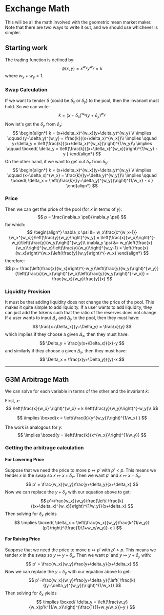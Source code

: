 # Exchange Math

This will be all the math involved with the geometric mean market maker. 
Note that there are two ways to write it out, and we should use whichever is simpler.

## Starting work

The trading function is defined by:
$$
\psi(x,y) = x^{w_x} y^{w_y} = k
$$
where $w_x+w_y = 1$.

### Swap Calculation

If we want to tender $\delta$ (could be $\delta_x$ or $\delta_y$) to the pool, then the invariant must hold.
So we can write:
$$
k = (x+\delta_x)^{w_x}(y+\delta_y)^{w_y}
$$
Now let's get the $\delta_y$ from $\delta_x$:
$$
\begin{align*}
k = (x+\delta_x)^{w_x}(y+\delta_y)^{w_y} \\
\implies \qquad (y+\delta_y)^{w_y} = \frac{k}{(x+\delta_x)^{w_x}}\\
\implies \qquad y+\delta_y = \left(\frac{k}{(x+\delta_x)^{w_x}}\right)^{1/w_y}\\
\implies \qquad \boxed{ \delta_y = \left(\frac{k}{(x+\delta_x)^{w_x}}\right)^{1/w_y} - y }
\end{align*}
$$
On the other hand, if we want to get out $\delta_x$ from $\delta_y$:
$$
\begin{align*}
k = (x+\delta_x)^{w_x}(y+\delta_y)^{w_y} \\
\implies \qquad (x+\delta_x)^{w_x} = \frac{k}{(y+\delta_y)^{w_y}}\\
\implies \qquad \boxed{ \delta_x = \left(\frac{k}{(y+\delta_y)^{w_y}}\right)^{1/w_x} - x }
\end{align*}
$$

### Price
Then we can get the price of the pool (for $x$ in terms of $y$):
$$
p = \frac{\nabla_x \psi}{\nabla_y \psi}
$$
for which:
$$
\begin{align*}
\nabla_x \psi &= w_x\frac{x^{w_x-1}}{w_x^{w_x}}\left(\frac{y}{w_y}\right)^{w_y} = \left(\frac{x}{w_x}\right)^{-w_y}\left(\frac{y}{w_y}\right)^{w_y}\\
\nabla_y \psi &= w_y\left(\frac{x}{w_x}\right)^{w_x}\left(\frac{y}{w_y}\right)^{w_y-1} = \left(\frac{x}{w_x}\right)^{w_x}\left(\frac{y}{w_y}\right)^{-w_x}
\end{align*}
$$
therefore:
$$
p = \frac{\left(\frac{x}{w_x}\right)^{-w_y}\left(\frac{y}{w_y}\right)^{w_y}}{\left(\frac{x}{w_x}\right)^{w_x}\left(\frac{y}{w_y}\right)^{-w_x}} = \frac{w_x}{w_y}\frac{y}{x}
$$

### Liquidity Provision
It must be that adding liquidity does not change the price of the pool. 
This makes it quite simple to add liquidity. 
If a user wants to add liquidity, they can just add the tokens such that the ratio of the reserves does not change.
If a user wants to input $\Delta_x$ and $\Delta_y$ to the pool, then they must have:
$$
\frac{x+\Delta_x}{y+\Delta_y} = \frac{x}{y} 
$$
which implies if they choose a given $\Delta_x$, then they must have:
$$
\Delta_y = \frac{y(x+\Delta_x)}{x}-y 
$$
and similarly if they choose a given $\Delta_y$, then they must have:
$$
\Delta_x = \frac{x(y+\Delta_y)}{y}-x  
$$



---

## G3M Arbitrage Math


We can solve for each variable in terms of the other and the invariant $k$:

First, $x$:
$$
\left(\frac{x}{w_x} \right)^{w_x} = k \left(\frac{y}{w_y}\right)^{-w_y}\\
$$

$$
\implies \boxed{x = \left(\frac{k}{y^{w_y}}\right)^{1/w_x} }
$$

The work is analogous for $y$:
$$
\implies \boxed{y = \left(\frac{k}{x^{w_x}}\right)^{1/w_y}}
$$

### Getting the arbitrage calculation

#### For Lowering Price
Suppose that we need the price to move $p\mapsto p'$ with $p'<p$. 
This means we tender $x$ in the swap so $x\mapsto x+\delta_x$. 
Then we want $p'$ and $x\mapsto x+\delta_x$:
$$
p' = \frac{w_x}{w_y}\frac{y+\delta_y}{x+\delta_x}
$$
Now we can replace the $y+\delta_y$ with our equation above to get:
$$
p'=\frac{w_x}{w_y}\frac{\left( \frac{k}{(x+\delta_x)^{w_x}}\right)^{1/w_y}}{x+\delta_x}
$$
Then solving for $\delta_x$ yields
$$
\implies \boxed{ \delta_x = \left(\frac{w_x}{w_y}\frac{k^{1/w_y}}{p'}\right)^{\frac{1}{1+w_x/w_y}}-x }
$$

#### For Raising Price
Suppose that we need the price to move $p\mapsto p'$ with $p'>p$. 
This means we tender $x$ in the swap so $y\mapsto y+\delta_x$. 
Then we want $p'$ and $y\mapsto y+\delta_y$ with:
$$
p' = \frac{w_x}{w_y}\frac{y+\delta_y}{x+\delta_x}
$$
Now we can replace the $y+\delta_y$ with our equation above to get:
$$
p'=\frac{w_x}{w_y}\frac{y+\delta_y}{\left( \frac{k}{(y+\delta_y)^{w_y}}\right)^{1/w_x}}
$$
Then solving for $\delta_x$ yields
$$
\implies \boxed{ \delta_y = \left(\frac{w_y}{w_x}p'k^{1/w_x}\right)^{\frac{1}{1+w_y/w_x}}-y }
$$
